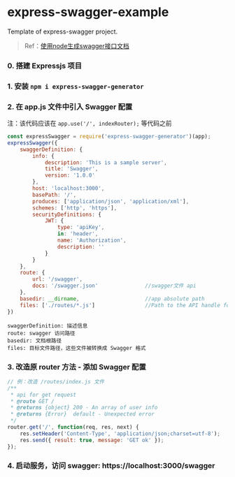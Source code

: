 # express-swagger-example
Template of express-swagger project.

> Ref：[使用node生成swagger接口文档](https://blog.csdn.net/Govern66/article/details/104792847)

### 0. 搭建 Expressjs 项目
### 1. 安装 `npm i express-swagger-generator`
### 2. 在 app.js 文件中引入 Swagger 配置

注：该代码应该在 `app.use('/', indexRouter);` 等代码之前
```js
const expressSwagger = require('express-swagger-generator')(app);
expressSwagger({
    swaggerDefinition: {
        info: {
            description: 'This is a sample server',
            title: 'Swagger',
            version: '1.0.0'
        },
        host: 'localhost:3000',
        basePath: '/',
        produces: ['application/json', 'application/xml'],
        schemes: ['http', 'https'],
        securityDefinitions: {
            JWT: {
                type: 'apiKey',
                in: 'header',
                name: 'Authorization',
                description: ''
            }
        }
    },
    route: {
        url: '/swagger',
        docs: '/swagger.json'               //swagger文件 api
    },
    basedir: __dirname,                     //app absolute path
    files: ['./routes/*.js']                //Path to the API handle folder
})
```
```
swaggerDefinition: 描述信息
route: swagger 访问路径
basedir: 文档根路径
files: 目标文件路径，这些文件被转换成 Swagger 格式
```

### 3. 改造原 router 方法 - 添加 Swagger 配置
``` js
// 例：改造 /routes/index.js 文件
/**
 * api for get request
 * @route GET /
 * @returns {object} 200 - An array of user info
 * @returns {Error}  default - Unexpected error
 */
router.get('/', function(req, res, next) {
    res.setHeader('Content-Type', 'application/json;charset=utf-8');
    res.send({ result: true, message: 'GET ok' });
});
```

### 4. 启动服务，访问 swagger: https://localhost:3000/swagger
